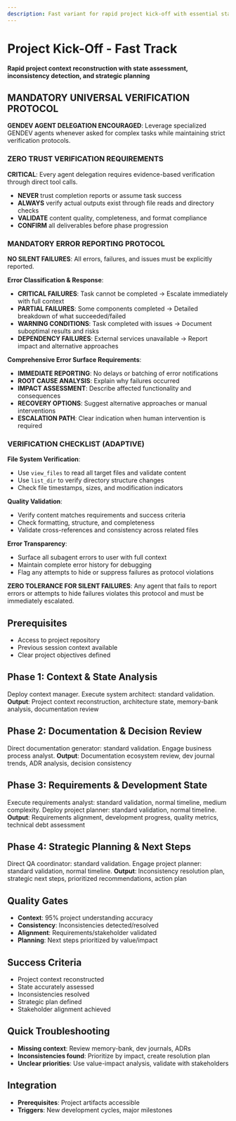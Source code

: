```yaml
---
description: Fast variant for rapid project kick-off with essential state analysis and strategic planning
---
```


# Project Kick-Off - Fast Track

**Rapid project context reconstruction with state assessment, inconsistency detection, and strategic planning**

## MANDATORY UNIVERSAL VERIFICATION PROTOCOL

**GENDEV AGENT DELEGATION ENCOURAGED**: Leverage specialized GENDEV agents whenever asked for complex tasks while maintaining strict verification protocols.

### ZERO TRUST VERIFICATION REQUIREMENTS
**CRITICAL**: Every agent delegation requires evidence-based verification through direct tool calls.
- **NEVER** trust completion reports or assume task success
- **ALWAYS** verify actual outputs exist through file reads and directory checks
- **VALIDATE** content quality, completeness, and format compliance
- **CONFIRM** all deliverables before phase progression

### MANDATORY ERROR REPORTING PROTOCOL
**NO SILENT FAILURES**: All errors, failures, and issues must be explicitly reported.

**Error Classification & Response**:
- **CRITICAL FAILURES**: Task cannot be completed → Escalate immediately with full context
- **PARTIAL FAILURES**: Some components completed → Detailed breakdown of what succeeded/failed
- **WARNING CONDITIONS**: Task completed with issues → Document suboptimal results and risks
- **DEPENDENCY FAILURES**: External services unavailable → Report impact and alternative approaches

**Comprehensive Error Surface Requirements**:
- **IMMEDIATE REPORTING**: No delays or batching of error notifications
- **ROOT CAUSE ANALYSIS**: Explain why failures occurred
- **IMPACT ASSESSMENT**: Describe affected functionality and consequences
- **RECOVERY OPTIONS**: Suggest alternative approaches or manual interventions
- **ESCALATION PATH**: Clear indication when human intervention is required

### VERIFICATION CHECKLIST (ADAPTIVE)
**File System Verification**:
- Use `view_files` to read all target files and validate content
- Use `list_dir` to verify directory structure changes
- Check file timestamps, sizes, and modification indicators

**Quality Validation**:
- Verify content matches requirements and success criteria
- Check formatting, structure, and completeness
- Validate cross-references and consistency across related files

**Error Transparency**:
- Surface all subagent errors to user with full context
- Maintain complete error history for debugging
- Flag any attempts to hide or suppress failures as protocol violations

**ZERO TOLERANCE FOR SILENT FAILURES**: Any agent that fails to report errors or attempts to hide failures violates this protocol and must be immediately escalated.

## Prerequisites

- Access to project repository
- Previous session context available
- Clear project objectives defined

## Phase 1: Context & State Analysis

Deploy context manager.
Execute system architect: standard validation.
**Output**: Project context reconstruction, architecture state, memory-bank analysis, documentation review

## Phase 2: Documentation & Decision Review

Direct documentation generator: standard validation.
Engage business process analyst.
**Output**: Documentation ecosystem review, dev journal trends, ADR analysis, decision consistency

## Phase 3: Requirements & Development State

Execute requirements analyst: standard validation, normal timeline, medium complexity.
Deploy project planner: standard validation, normal timeline.
**Output**: Requirements alignment, development progress, quality metrics, technical debt assessment

## Phase 4: Strategic Planning & Next Steps

Direct QA coordinator: standard validation.
Engage project planner: standard validation, normal timeline.
**Output**: Inconsistency resolution plan, strategic next steps, prioritized recommendations, action plan

## Quality Gates

- **Context**: 95% project understanding accuracy
- **Consistency**: Inconsistencies detected/resolved
- **Alignment**: Requirements/stakeholder validated
- **Planning**: Next steps prioritized by value/impact

## Success Criteria

- Project context reconstructed
- State accurately assessed
- Inconsistencies resolved
- Strategic plan defined
- Stakeholder alignment achieved

## Quick Troubleshooting

- **Missing context**: Review memory-bank, dev journals, ADRs
- **Inconsistencies found**: Prioritize by impact, create resolution plan
- **Unclear priorities**: Use value-impact analysis, validate with stakeholders

## Integration

- **Prerequisites**: Project artifacts accessible
- **Triggers**: New development cycles, major milestones
